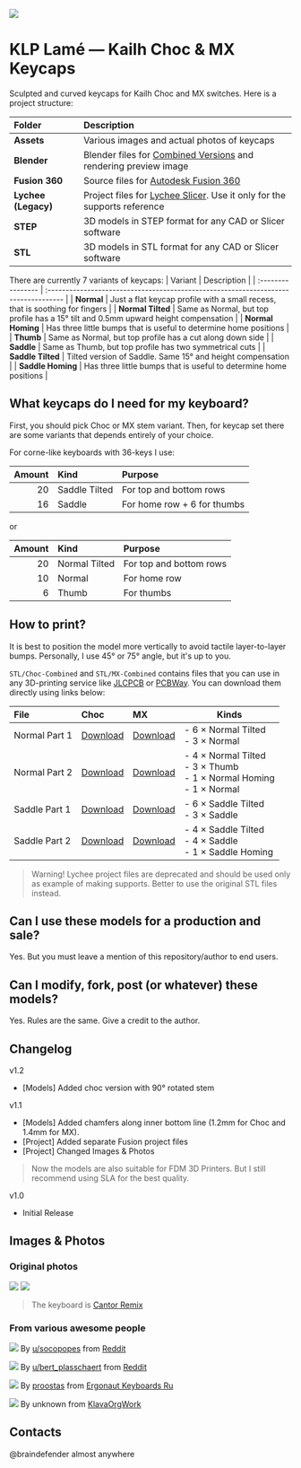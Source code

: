 ![](./Assets/KLP_Lame_Preview_All_New.jpg)

# KLP Lamé — Kailh Choc & MX Keycaps

Sculpted and curved keycaps for Kailh Choc and MX switches. Here is a project structure:

| Folder              | Description                                                                                    |
| :------------------ | :--------------------------------------------------------------------------------------------- |
| **Assets**          | Various images and actual photos of keycaps                                                    |
| **Blender**         | Blender files for [Combined Versions](#how-to-print) and rendering preview image               |
| **Fusion 360**      | Source files for [Autodesk Fusion 360](https://www.autodesk.com/products/fusion-360/overview)  |
| **Lychee (Legacy)** | Project files for [Lychee Slicer](https://mango3d.io/). Use it only for the supports reference |
| **STEP**            | 3D models in STEP format for any CAD or Slicer software                                        |
| **STL**             | 3D models in STL format for any CAD or Slicer software                                         |

There are currently 7 variants of keycaps:
| Variant           | Description                                                                         |
| :---------------- | :---------------------------------------------------------------------------------- |
| **Normal**        | Just a flat keycap profile with a small recess, that is soothing for fingers        |
| **Normal Tilted** | Same as Normal, but top profile has a 15° tilt and 0.5mm upward height compensation |
| **Normal Homing** | Has three little bumps that is useful to determine home positions                   |
| **Thumb**         | Same as Normal, but top profile has a cut along down side                           |
| **Saddle**        | Same as Thumb, but top profile has two symmetrical cuts                             |
| **Saddle Tilted** | Tilted version of Saddle. Same 15° and height compensation                          |
| **Saddle Homing** | Has three little bumps that is useful to determine home positions                   |

## What keycaps do I need for my keyboard?

First, you should pick Choc or MX stem variant. Then, for keycap set there are some variants that depends entirely of your choice.

For corne-like keyboards with 36-keys I use:

| Amount | Kind          | Purpose                     |
| -----: | :------------ | :-------------------------- |
|     20 | Saddle Tilted | For top and bottom rows     |
|     16 | Saddle        | For home row + 6 for thumbs |

or

| Amount | Kind          | Purpose                 |
| -----: | :------------ | :---------------------- |
|     20 | Normal Tilted | For top and bottom rows |
|     10 | Normal        | For home row            |
|      6 | Thumb         | For thumbs              |

## How to print?

It is best to position the model more vertically to avoid tactile layer-to-layer bumps. Personally, I use 45° or 75° angle, but it's up to you.

`STL/Choc-Combined` and `STL/MX-Combined` contains files that you can use in any 3D-printing service like [JLCPCB](https://3d.jlcpcb.com/3d-printing/stereolithography) or [PCBWay](https://www.pcbway.com/rapid-prototyping/3d-printing/). You can download them directly using links below:

| File          | Choc                           | MX                           | Kinds                                                                        |
| :------------ | :----------------------------- | :--------------------------- | ---------------------------------------------------------------------------- |
| Normal Part 1 | [Download][normal-part-1-choc] | [Download][normal-part-1-mx] | - 6 × Normal Tilted<br/>- 3 × Normal                                         |
| Normal Part 2 | [Download][normal-part-2-choc] | [Download][normal-part-2-mx] | - 4 × Normal Tilted<br/>- 3 × Thumb<br/>- 1 × Normal Homing<br/>- 1 × Normal |
| Saddle Part 1 | [Download][saddle-part-1-choc] | [Download][saddle-part-1-mx] | - 6 × Saddle Tilted<br/>- 3 × Saddle                                         |
| Saddle Part 2 | [Download][saddle-part-2-choc] | [Download][saddle-part-2-mx] | - 4 × Saddle Tilted<br/>- 4 × Saddle<br/>- 1 × Saddle Homing                 |


[normal-part-1-choc]: ./STL/Choc-Combined/KLP_Lame_Normal-6xNormal_Tilted-3xNormal-Combined.7z
[normal-part-1-mx]: ./STL/MX-Combined/KLP_Lame_MX-Normal-6xNormal_Tilted-3xNormal-Combined.7z
[normal-part-2-choc]: ./STL/Choc-Combined/KLP_Lame_Normal-4xNormal_Tilted-3xThumb-1xNormal_Homing-1xNormal-Combined.7z
[normal-part-2-mx]: ./STL/MX-Combined/KLP_Lame_MX-Normal-4xNormal_Tilted-3xThumb-1xNormal_Homing-1xNormal-Combined.7z
[saddle-part-1-choc]: ./STL/Choc-Combined/KLP_Lame_Saddle-6xSaddle_Tilted-3xSaddle-Combined.7z
[saddle-part-1-mx]: ./STL/MX-Combined/KLP_Lame_MX-Saddle-6xSaddle_Tilted-3xSaddle-Combined.7z
[saddle-part-2-choc]: ./STL/Choc-Combined/KLP_Lame_Saddle-4xSaddle_Tilted-4xSaddle-1xSaddle_Homing-Combined.7z
[saddle-part-2-mx]: ./STL/MX-Combined/KLP_Lame_MX-Saddle-4xSaddle_Tilted-4xSaddle-1xSaddle_Homing-Combined.7z


> Warning! Lychee project files are deprecated and should be used only as example of making supports. Better to use the original STL files instead.

## Can I use these models for a production and sale?

Yes. But you must leave a mention of this repository/author to end users.

## Can I modify, fork, post (or whatever) these models?

Yes. Rules are the same. Give a credit to the author.

## Changelog

v1.2
- [Models] Added choc version with 90° rotated stem

v1.1

- [Models] Added chamfers along inner bottom line (1.2mm for Choc and 1.4mm for MX).
- [Project] Added separate Fusion project files
- [Project] Changed Images & Photos

> Now the models are also suitable for FDM 3D Printers. But I still recommend using SLA for the best quality.

v1.0

- Initial Release

## Images & Photos

### Original photos

![](./Assets/KLP-Lame-Cantor-Preview.jpg)
![](./Assets/KLP-Lame-Cantor-Preview-Side.jpg)

> The keyboard is [Cantor Remix](https://github.com/nilokr/cantor-remix)

### From various awesome people

![](./Assets/reddit-socopopes-9cws8sotb1bd1.jpeg)
By [u/socopopes](https://www.reddit.com/user/socopopes/) from [Reddit](https://www.reddit.com/r/ErgoMechKeyboards/comments/1dx9d7j/down_14_more_keys_only_34_more_to_go/)

![](./Assets/reddit-bert_plasschaert-a16vk4g4na8d1.jpg)
By [u/bert_plasschaert](https://www.reddit.com/user/bert_plasschaert/) from [Reddit](https://www.reddit.com/r/ErgoMechKeyboards/comments/1dmirsg/totem_tenting_bottom_plate/)

![](./Assets/telegram-ergonautkb_ru-001.jpg)
By [proostas](https://t.me/proostas) from [Ergonaut Keyboards Ru](https://t.me/ergonautkb_ru)

![](./Assets/unknown-8j3bn7a913sf4.jpg)
By unknown from [KlavaOrgWork](https://t.me/klavaorgwork)

## Contacts

@braindefender almost anywhere
